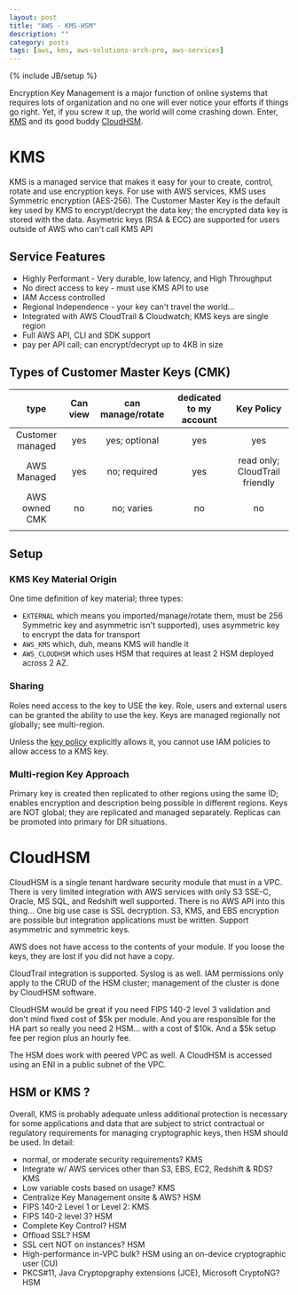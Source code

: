 ```yaml
---
layout: post
title: "AWS - KMS-HSM"
description: ""
category: posts
tags: [aws, kms, aws-solutions-arch-pro, aws-services]
---
```

{% include JB/setup %}

Encryption Key Management is a major function of online systems that requires lots of organization and no one will ever notice your efforts if things go right. Yet, if you screw it up, the world will come crashing down. Enter, [KMS](https://aws.amazon.com/kms/) and its good buddy [CloudHSM](https://aws.amazon.com/cloudhsm/). 

# KMS
KMS is a managed service that makes it easy for your to create, control, rotate and use encryption keys. For use with AWS services, KMS uses Symmetric encryption (AES-256). The Customer Master Key is the default key used by KMS to encrypt/decrypt the data key; the encrypted data key is stored with the data. Asymetric keys (RSA &amp; ECC) are supported for users outside of AWS who can't call KMS API

## Service Features
* Highly Performant - Very durable, low latency, and High Throughput
* No direct access to key - must use KMS API to use
* IAM Access controlled
* Regional Independence - your key can't travel the world...
* Integrated with AWS CloudTrail &amp; Cloudwatch; KMS keys are single region
* Full AWS API, CLI and SDK support
* pay per API call; can encrypt/decrypt up to 4KB in size

## Types of Customer Master Keys (CMK)

|       type       | Can view | can manage/rotate | dedicated to my account |           Key Policy           |
|:----------------:|:--------:|:-----------------:|:-----------------------:|:------------------------------:|
| Customer managed | yes      | yes; optional     | yes                     | yes                            |
| AWS Managed      | yes      | no; required      | yes                     | read only; CloudTrail friendly |
| AWS owned CMK    | no       | no; varies        | no                      | no                             |
|                  |          |                   |                         |                                |

## Setup

### KMS Key Material Origin
One time definition of key material; three types:  
- `EXTERNAL` which means you imported/manage/rotate them, must be 256 Symmetric key and asymmetric isn't supported), uses asymmetric key to encrypt the data for transport
- `AWS_KMS` which, duh, means KMS will handle it 
- `AWS_CLOUDHSM` which uses HSM that requires at least 2 HSM deployed across 2 AZ.

### Sharing
Roles need access to the key to USE the key. Role, users and external users can be granted the ability to use the key. Keys are managed regionally not globally; see multi-region.

Unless the [key policy](https://docs.aws.amazon.com/kms/latest/developerguide/key-policies.html) explicitly allows it, you cannot use IAM policies to allow access to a KMS key.

### Multi-region Key Approach
Primary key is created then replicated to other regions using the same ID; enables encryption and description being possible in different regions. Keys are NOT global; they are replicated and managed separately. Replicas can be promoted into primary for DR situations.

# CloudHSM
CloudHSM is a single tenant hardware security module that must in a VPC. There is very limited integration with AWS services with only S3 SSE-C, Oracle, MS SQL, and Redshift well supported. There is no AWS API into this thing... One big use case is SSL decryption. S3, KMS, and EBS encryption are possible but integration applications must be written. Support asymmetric and symmetric keys.

AWS does not have access to the contents of your module. If you loose the keys, they are lost if you did not have a copy. 

CloudTrail integration is supported. Syslog is as well. IAM permissions only apply to the CRUD of the HSM cluster; management of the cluster is done by CloudHSM software.

CloudHSM would be great if you need FIPS 140-2 level 3 validation and don't mind fixed cost of $5k per module. And you are responsible for the HA part so really you need 2 HSM... with a cost of $10k. And a $5k setup fee per region plus an hourly fee.

The HSM does work with peered VPC as well. A CloudHSM is accessed using an ENI in a public subnet of the VPC.

## HSM or KMS ?
Overall, KMS is probably adequate unless additional protection is necessary for some applications and data that are subject to strict contractual or regulatory requirements for managing cryptographic keys, then HSM should be used. In detail:

- normal, or moderate security requirements? KMS
- Integrate w/ AWS services other than S3, EBS, EC2, Redshift & RDS? KMS
- Low variable costs based on usage? KMS 
- Centralize Key Management onsite & AWS? HSM
- FIPS 140-2 Level 1 or Level 2: KMS
- FIPS 140-2 level 3? HSM
- Complete Key Control? HSM
- Offload SSL? HSM
- SSL cert NOT on instances? HSM
- High-performance in-VPC bulk? HSM using an on-device cryptographic user (CU)
- PKCS#11, Java Cryptopgraphy extensions (JCE), Microsoft CryptoNG? HSM

